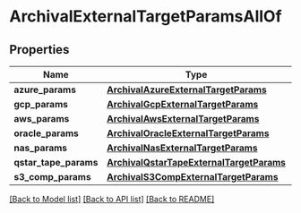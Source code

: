 # ArchivalExternalTargetParamsAllOf


## Properties
Name | Type | Description | Notes
------------ | ------------- | ------------- | -------------
**azure_params** | [**ArchivalAzureExternalTargetParams**](ArchivalAzureExternalTargetParams.md) |  | [optional] 
**gcp_params** | [**ArchivalGcpExternalTargetParams**](ArchivalGcpExternalTargetParams.md) |  | [optional] 
**aws_params** | [**ArchivalAwsExternalTargetParams**](ArchivalAwsExternalTargetParams.md) |  | [optional] 
**oracle_params** | [**ArchivalOracleExternalTargetParams**](ArchivalOracleExternalTargetParams.md) |  | [optional] 
**nas_params** | [**ArchivalNasExternalTargetParams**](ArchivalNasExternalTargetParams.md) |  | [optional] 
**qstar_tape_params** | [**ArchivalQstarTapeExternalTargetParams**](ArchivalQstarTapeExternalTargetParams.md) |  | [optional] 
**s3_comp_params** | [**ArchivalS3CompExternalTargetParams**](ArchivalS3CompExternalTargetParams.md) |  | [optional] 

[[Back to Model list]](../README.md#documentation-for-models) [[Back to API list]](../README.md#documentation-for-api-endpoints) [[Back to README]](../README.md)


